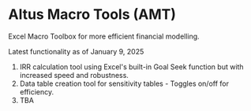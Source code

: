 # Altus Macro Tools (AMT)
Excel Macro Toolbox for more efficient financial modelling.

Latest functionality as of January 9, 2025

1. IRR calculation tool using Excel's built-in Goal Seek function but with increased speed and robustness.
2. Data table creation tool for sensitivity tables - Toggles on/off for efficiency.
3. TBA
